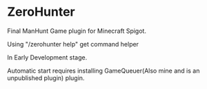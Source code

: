 # ZeroHunter
Final ManHunt Game plugin for Minecraft Spigot.

Using "/zerohunter help" get command helper

In Early Development stage.

Automatic start requires installing GameQueuer(Also mine and is an unpublished plugin) plugin.
